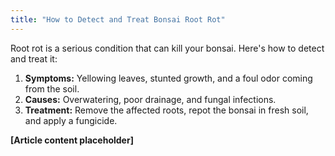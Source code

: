 ```yaml
---
title: "How to Detect and Treat Bonsai Root Rot"
---
```


Root rot is a serious condition that can kill your bonsai. Here's how to detect and treat it:

1.  **Symptoms:** Yellowing leaves, stunted growth, and a foul odor coming from the soil.
2.  **Causes:** Overwatering, poor drainage, and fungal infections.
3.  **Treatment:** Remove the affected roots, repot the bonsai in fresh soil, and apply a fungicide.

**[Article content placeholder]**